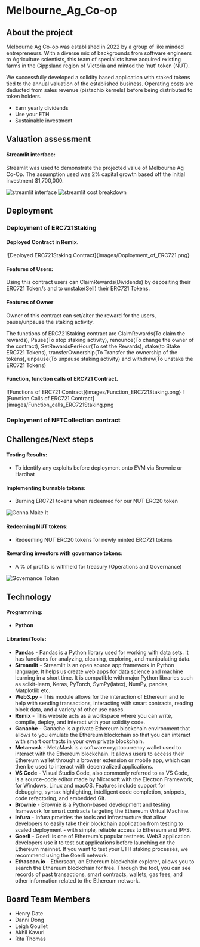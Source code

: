 # Melbourne_Ag_Co-op

## About the project
Melbourne Ag Co-op was established in 2022 by a group of like minded entrepreneurs. With a diverse mix of backgrounds from software engineers to Agriculture scientists, this team of specialists have acquired existing farms in the Gippsland region of Victoria and minted the 'nut' token (NUT).

We successfully developed a solidity based application with staked tokens tied to the annual valuation of the established business. Operating costs are deducted from sales revenue (pistachio kernels) before being distributed to token holders. 

  - Earn yearly dividends
  - Use your ETH
  - Sustainable investment 

## Valuation assessment

#### Streamlit interface:

Streamlit was used to demonstrate the projected value of Melbourne Ag Co-Op.  The assumption used was 2% capital growth based off the initial investment $1,700,000.  

![streamlit interface](images/streamlit.png)
![streamlit cost breakdown](images/streamlit_cost_breakdown.png)

## Deployment
### Deployment of ERC721Staking

#### Deployed Contract in Remix. 
![Deployed ERC721Staking Contract]{images/Doployment_of_ERC721.png}
#### Features of Users: 

Using this contract users can ClaimRewards(Dividends) by depositing their ERC721 Token/s and to unstake(Sell) their ERC721 Tokens. 

#### Features of Owner

Owner of this contract can set/alter the reward for the users, pause/unpause the staking activity. 

The functions of ERC721Staking contract are ClaimRewards(To claim the rewards), Pause(To stop staking activity), renounce(To change the owner of the contract), SetRewardsPerHour(To set the Rewards), stake(to Stake ERC721 Tokens), transferOwnership(To Transfer the ownership of the tokens), unpause(To unpause staking activity) and withdraw(To unstake the ERC721 Tokens)

#### Function, function calls of ERC721 Contract. 
![Functions of ERC721 Contract]{images/Function_ERC721Staking.png}
![Function Calls of ERC721 Contract]{images/Function_calls_ERC721Staking.png

### Deployment of NFTCollection contract



## Challenges/Next steps
#### Testing Results:
*   To identify any exploits before deployment onto EVM via Brownie or Hardhat

#### Implementing burnable tokens:
*   Burning ERC721 tokens when redeemed for our NUT ERC20 token  

![Gonna Make It](images/gmi.png)

#### Redeeming NUT tokens:
*   Redeeming NUT ERC20 tokens for newly minted ERC721 tokens 

#### Rewarding investors with governance tokens:
*   A % of profits is withheld for treasury (Operations and Governance) 

![Governance Token](images/governance.png)

## Technology
#### Programming: 
*  **Python** 
#### Libraries/Tools:
* **Pandas** - Pandas is a Python library used for working with data sets. It has functions for analyzing, 
cleaning, exploring, and manipulating data.
* **Streamlit** -  Streamlit is an open source app framework in Python language. It helps us create web apps for data science and machine learning in a short time. It is compatible with major Python libraries such as scikit-learn, Keras, PyTorch, SymPy(latex), NumPy, pandas, Matplotlib etc.
* **Web3.py** - This module allows for the interaction of Ethereum and to help with sending transactions, interacting with smart contracts, reading block data, and a variety of other use cases.
* **Remix** - This website acts as a workspace where you can write, compile, deploy, and interact with your solidity code.
* **Ganache** - Ganache is a private Ethereum blockchain environment that allows to you emulate the Ethereum blockchain so that you can interact with smart  contracts in your own private blockchain.
* **Metamask** - MetaMask is a software cryptocurrency wallet used to interact with the Ethereum blockchain. It allows users to access their Ethereum wallet through a browser extension or mobile app, which can then be used to interact with decentralized applications.
* **VS Code** - Visual Studio Code, also commonly referred to as VS Code, is a source-code editor made by Microsoft with the Electron Framework, for Windows, Linux and macOS. Features include support for debugging, syntax highlighting, intelligent code completion, snippets, code refactoring, and embedded Git.
* **Brownie** - Brownie is a Python-based development and testing framework for smart contracts targeting the Ethereum Virtual Machine.
* **Infura** - Infura provides the tools and infrastructure that allow developers to easily take their blockchain application from testing to scaled deployment - with simple, reliable access to Ethereum and IPFS.
* **Goerli** - Goerli is one of Ethereum's popular testnets. Web3 application developers use it to test out applications before launching on the Ethereum mainnet. If you want to test your ETH staking processes, we recommend using the Goerli network.
* **Ethascan.io** - Etherscan, an Ethereum blockchain explorer, allows you to search the Ethereum blockchain for free. Through the tool, you can see records of past transactions, smart contracts, wallets, gas fees, and other information related to the Ethereum network.

## Board Team Members
   *  Henry Date  
   *  Danni Dong
   *  Leigh Goullet
   *  Akhil Kavuri
   *  Rita Thomas

